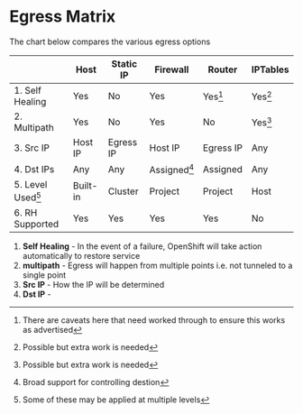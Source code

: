 Egress Matrix
=============

The chart below compares the various egress options

|                     | Host       | Static IP   | Firewall     | Router    | IPTables   |
| ------------------- | ---------- | ----------- | ----------   | --------- | ---------- |
| 1. Self Healing     | Yes        | No          | Yes          | Yes[^1]   | Yes[^2]    |
| 2. Multipath        | Yes        | No          | Yes          | No        | Yes[^2]    |
| 3. Src IP           | Host IP    | Egress IP   | Host IP      | Egress IP | Any        |
| 4. Dst IPs          | Any        | Any         | Assigned[^4] | Assigned  | Any        |
| 5. Level Used[^3]   | Built-in   | Cluster     | Project      | Project   | Host       |
| 6. RH Supported     | Yes        | Yes         | Yes          | Yes       | No         |


1. **Self Healing** - In the event of a failure, OpenShift will take action automatically to restore service
2. **multipath** - Egress will happen from multiple points i.e. not tunneled to a single point 
3. **Src IP** - How the IP will be determined
4. **Dst IP** -



[^1]: There are caveats here that need worked through to ensure this works as advertised
[^2]: Possible but extra work is needed
[^3]: Some of these may be applied at multiple levels
[^4]: Broad support for controlling destion
